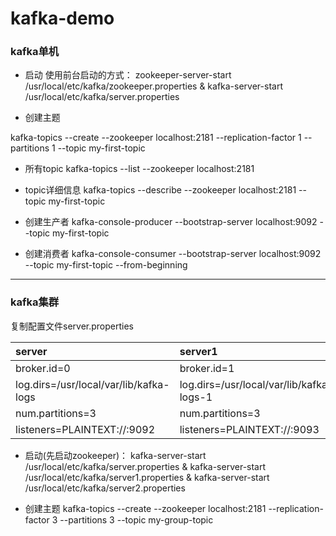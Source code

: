 # kafka-demo

### kafka单机

* 启动
使用前台启动的方式：
 zookeeper-server-start /usr/local/etc/kafka/zookeeper.properties & kafka-server-start /usr/local/etc/kafka/server.properties

* 创建主题

kafka-topics --create --zookeeper localhost:2181 --replication-factor 1 --partitions 1 --topic my-first-topic

* 所有topic
kafka-topics --list --zookeeper localhost:2181

* topic详细信息
kafka-topics --describe --zookeeper localhost:2181 --topic my-first-topic

* 创建生产者
kafka-console-producer --bootstrap-server localhost:9092 --topic my-first-topic

* 创建消费者
kafka-console-consumer --bootstrap-server localhost:9092 --topic my-first-topic --from-beginning

----



### kafka集群
复制配置文件server.properties

|server|server1|server2|
|:----|:----|:----|
|broker.id=0|broker.id=1|broker.id=2|
|log.dirs=/usr/local/var/lib/kafka-logs|log.dirs=/usr/local/var/lib/kafka-logs-1|log.dirs=/usr/local/var/lib/kafka-logs-2|
|num.partitions=3|num.partitions=3|num.partitions=3|
|listeners=PLAINTEXT://:9092|listeners=PLAINTEXT://:9093|listeners=PLAINTEXT://:9094|

* 启动(先启动zookeeper)：
kafka-server-start /usr/local/etc/kafka/server.properties & kafka-server-start /usr/local/etc/kafka/server1.properties & kafka-server-start /usr/local/etc/kafka/server2.properties

* 创建主题
kafka-topics --create --zookeeper localhost:2181 --replication-factor 3 --partitions 3 --topic my-group-topic



